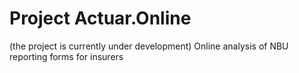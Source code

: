 # Project Actuar.Online
(the project is currently under development)
Online analysis of NBU reporting forms for insurers
